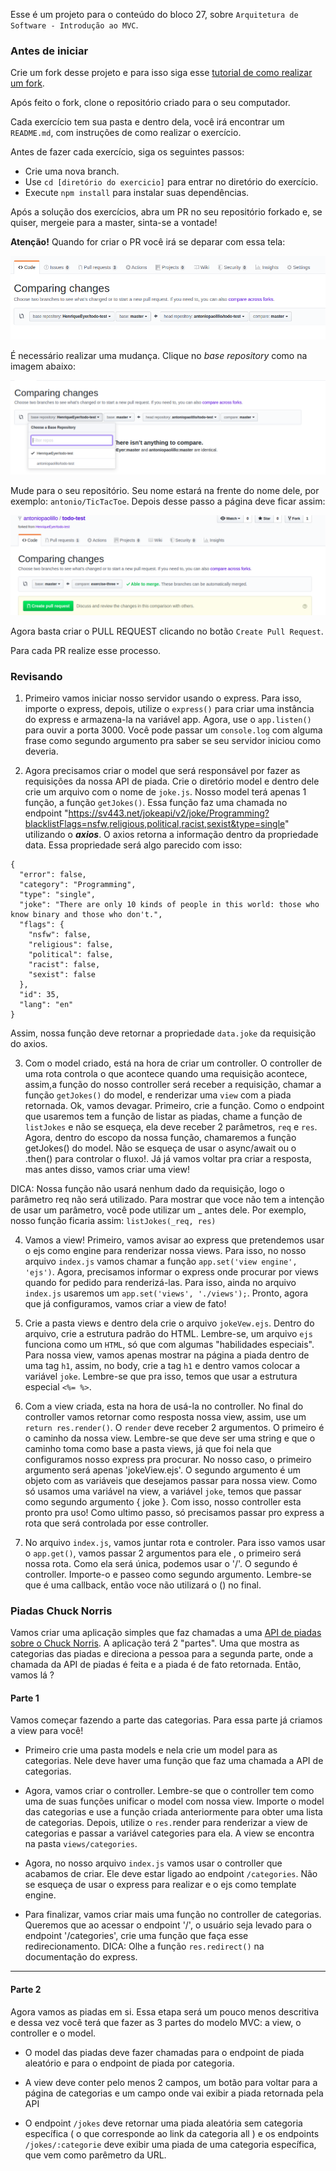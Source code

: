 Esse é um projeto para o conteúdo do bloco 27, sobre `Arquitetura de Software - Introdução ao MVC`.

### Antes de iniciar

Crie um fork desse projeto e para isso siga esse [tutorial de como realizar um fork](https://guides.github.com/activities/forking/).

Após feito o fork, clone o repositório criado para o seu computador.

Cada exercício tem sua pasta e dentro dela, você irá encontrar um `README.md`, com instruções de como realizar o exercício.

Antes de fazer cada exercício, siga os seguintes passos:
 - Crie uma nova branch.
 - Use `cd [diretório do exercicio]` para entrar no diretório do exercício.
 - Execute `npm install` para instalar suas dependências.

Após a solução dos exercícios, abra um PR no seu repositório forkado e, se quiser, mergeie para a master, sinta-se a vontade!

**Atenção!** Quando for criar o PR você irá se deparar com essa tela:

![PR do exercício](images/example-pr.png)

É necessário realizar uma mudança. Clique no *base repository* como na imagem abaixo:

![Mudando a base do repositório](images/change-base.png)

Mude para o seu repositório. Seu nome estará na frente do nome dele, por exemplo: `antonio/TicTacToe`. Depois desse passo a página deve ficar assim:

![Após mudança](images/after-change.png)

Agora basta criar o PULL REQUEST clicando no botão `Create Pull Request`.

Para cada PR realize esse processo.

### Revisando

1. Primeiro vamos iniciar nosso servidor usando o express. Para isso, importe o express, depois, utilize o `express()` para criar uma instância do express e armazena-la na variável app. Agora, use o `app.listen()` para ouvir a porta 3000. Você pode passar um `console.log` com alguma frase como segundo argumento pra saber se seu servidor iniciou como deveria. 

2. Agora precisamos criar o model que será responsável por fazer as requisições da nossa API de piada. Crie o diretório model e dentro dele crie um arquivo com o nome de `joke.js`. Nosso model terá apenas 1 função, a função `getJokes()`. Essa função faz uma chamada no endpoint "https://sv443.net/jokeapi/v2/joke/Programming?blacklistFlags=nsfw,religious,political,racist,sexist&type=single" utilizando o ***axios***. O axios retorna a informação dentro da propriedade data. Essa propriedade será algo parecido com isso:
```
{
  "error": false,
  "category": "Programming",
  "type": "single",
  "joke": "There are only 10 kinds of people in this world: those who know binary and those who don't.",
  "flags": {
    "nsfw": false,
    "religious": false,
    "political": false,
    "racist": false,
    "sexist": false
  },
  "id": 35,
  "lang": "en"
}
```
Assim, nossa função deve retornar a propriedade `data.joke` da requisição do axios.

3. Com o model criado, está na hora de criar um controller. O controller de uma rota controla o que acontece quando uma requisição acontece, assim,a função do nosso controller será receber a requisição, chamar a função `getJokes()` do model, e renderizar uma `view` com a piada retornada. Ok, vamos devagar. Primeiro, crie a função. Como o endpoint que usaremos tem a função de listar as piadas, chame a função de `listJokes` e não se esqueça, ela deve receber 2 parâmetros, `req` e `res`. Agora, dentro do escopo da nossa função, chamaremos a função getJokes() do model. Não se esqueça de usar o async/await ou o .then() para controlar o fluxo!. Já já vamos voltar pra criar a resposta, mas antes disso, vamos criar uma view!

DICA: Nossa função não usará nenhum dado da requisição, logo o parâmetro req não será utilizado. Para mostrar que voce não tem a intenção de usar um parâmetro, você pode utilizar um _ antes dele. Por exemplo, nosso função ficaria assim: `listJokes(_req, res)`

4. Vamos a view! Primeiro, vamos avisar ao express que pretendemos usar o ejs como engine para renderizar nossa views. Para isso, no nosso arquivo `index.js` vamos chamar a função `app.set('view engine', 'ejs')`. Agora, precisamos informar o express onde procurar por views quando for pedido para renderizá-las. Para isso, ainda no arquivo `index.js` usaremos um `app.set('views', './views');`. Pronto, agora que já configuramos, vamos criar a view de fato!

5. Crie a pasta views e dentro dela crie o arquivo `jokeVew.ejs`. Dentro do arquivo, crie a estrutura padrão do HTML. Lembre-se, um arquivo `ejs` funciona como um `HTML`, só que com algumas "habilidades especiais". Para nossa view, vamos apenas mostrar na página a piada dentro de uma tag `h1`, assim, no body, crie a tag `h1` e dentro vamos colocar a variável `joke`. Lembre-se que pra isso, temos que usar a estrutura especial `<%= %>`.

6. Com a view criada, esta na hora de usá-la no controller. No final do controller vamos retornar como resposta nossa view, assim, use um `return res.render()`. O `render` deve receber 2 argumentos. O primeiro é o caminho da nossa view. Lembre-se que deve ser uma string e que o caminho toma como base a pasta views, já que foi nela que configuramos nosso express pra procurar. No nosso caso, o primeiro argumento será apenas 'jokeView.ejs'. O segundo argumento é um objeto com as variáveis que desejamos passar para nossa view. Como só usamos uma variável na view, a variável `joke`, temos que passar como segundo argumento { joke }. Com isso, nosso controller esta pronto pra uso! Como ultimo passo, só precisamos passar pro express a rota que será controlada por esse controller.

7. No arquivo `index.js`, vamos juntar rota e controler. Para isso vamos usar o `app.get()`, vamos passar 2 argumentos para ele , o primeiro será nossa rota. Como ela será única, podemos usar o '/'. O segundo é controller. Importe-o e passeo como segundo argumento. Lembre-se que é uma callback, então voce não utilizará o () no final.

### Piadas Chuck Norris

Vamos criar uma aplicação simples que faz chamadas a uma [API de piadas sobre o Chuck Norris](https://api.chucknorris.io/). A aplicação terá 2 "partes". Uma que mostra as categorias das piadas e direciona a pessoa para a segunda parte, onde a chamada da API de piadas é feita e a piada é de fato retornada. Então, vamos lá ?

#### Parte 1

Vamos começar fazendo a parte das categorias. Para essa parte já criamos a view para você!

- Primeiro crie uma pasta models e nela crie um model para as categorias. Nele deve haver uma função que faz uma chamada a API de categorias.

- Agora, vamos criar o controller. Lembre-se que o controller tem como uma de suas funções unificar o model com nossa view.
Importe o model das categorias e use a função criada anteriormente para obter uma lista de categorias. Depois, utilize o `res.`render para renderizar a view de categorias e passar a variável categories para ela. A view se encontra na pasta `views/categories`.

- Agora, no nosso arquivo `index.js` vamos usar o controller que acabamos de criar. Ele deve estar ligado ao endpoint `/categories`. Não se esqueça de usar o express para realizar e o ejs como template engine.

- Para finalizar, vamos criar mais uma função no controller de categorias. Queremos que ao acessar o endpoint '/', o usuário seja levado para o endpoint '/categories', crie uma função que faça esse redirecionamento. 
DICA: Olhe a função `res.redirect()` na documentação do express.


---

#### Parte 2

Agora vamos as piadas em si. Essa etapa será um pouco menos descritiva e dessa vez você terá que fazer as 3 partes do modelo MVC: a view, o controller e o model.

- O model das piadas deve fazer chamadas para o endpoint de piada aleatório e para o endpoint de piada por categoria.

- A view deve conter pelo menos 2 campos, um botão para voltar para a página de categorias e um campo onde vai exibir a piada retornada pela API

- O endpoint `/jokes` deve retornar uma piada aleatória sem categoria específica ( o que corresponde ao link da categoria all ) e os endpoints `/jokes/:categorie` deve exibir uma piada de uma categoria específica, que vem como parêmetro da URL.
